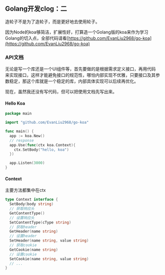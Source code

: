 ## Golang开发clog：二

造轮子不是为了造轮子，而是更好地去使用轮子。

因为Node的koa够简洁，扩展性好，打算造一个Golang版的koa来作为学习Golang的切入点，全部代码请看[https://github.com/EvanLiu2968/go-koa](https://github.com/EvanLiu2968/go-koa)

### API文档
无论是写一个库还是一个UI组件等，首先要做的是根据需求定义接口，再用代码来实现接口，这样才能避免接口的规范性，哪怕内部实现不优雅，只要接口及其参数稳定，那这个库就是一个稳定的库，内部具体实现可以后续再优化。

现在，虽然我还没有写代码，但可以把使用文档先写出来。

#### Hello Koa
```go
package main

import "github.com/EvanLiu2968/go-koa"

func main() {
  app := koa.New()
  // response
  app.Use(func(ctx koa.Context){
    ctx.SetBody("hello, koa")
  })

  app.Listen(3000)
}
```
#### Context
主要方法都集中在ctx
```go
type Context interface {
  SetBody(body string)
  // 获取响应头
  GetContentType()
  // 设置响应头
  SetContentType(cType string)
  // 获取header
  GetHeader(name string)
  // 设置header
  SetHeader(name string, value string)
  // 获取cookie
  GetCookie(name string)
  // 设置cookie
  SetCookie(name string, value string)
  // ...
}
```

